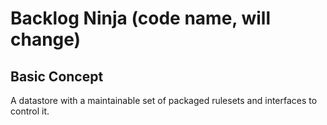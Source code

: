 # Backlog Ninja (code name, will change)

## Basic Concept

A datastore with a maintainable set of packaged rulesets and interfaces to control it.

## 
